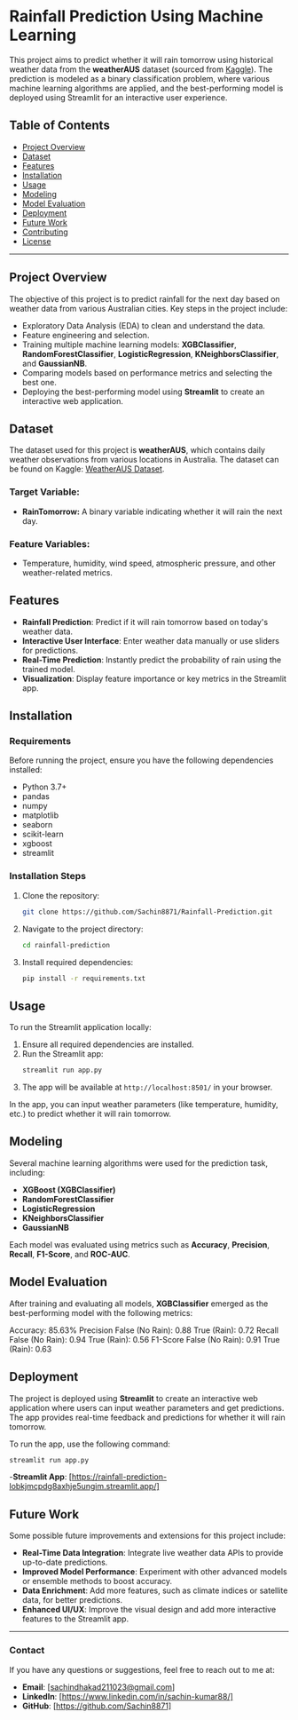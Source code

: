 # **Rainfall Prediction Using Machine Learning**

This project aims to predict whether it will rain tomorrow using historical weather data from the **weatherAUS** dataset (sourced from [Kaggle](https://www.kaggle.com/datasets/jsphyg/weather-dataset-rattle-package)). The prediction is modeled as a binary classification problem, where various machine learning algorithms are applied, and the best-performing model is deployed using Streamlit for an interactive user experience.

## **Table of Contents**

- [Project Overview](#project-overview)
- [Dataset](#dataset)
- [Features](#features)
- [Installation](#installation)
- [Usage](#usage)
- [Modeling](#modeling)
- [Model Evaluation](#model-evaluation)
- [Deployment](#deployment)
- [Future Work](#future-work)
- [Contributing](#contributing)
- [License](#license)

---

## **Project Overview**

The objective of this project is to predict rainfall for the next day based on weather data from various Australian cities. Key steps in the project include:

- Exploratory Data Analysis (EDA) to clean and understand the data.
- Feature engineering and selection.
- Training multiple machine learning models: **XGBClassifier**, **RandomForestClassifier**, **LogisticRegression**, **KNeighborsClassifier**, and **GaussianNB**.
- Comparing models based on performance metrics and selecting the best one.
- Deploying the best-performing model using **Streamlit** to create an interactive web application.

## **Dataset**

The dataset used for this project is **weatherAUS**, which contains daily weather observations from various locations in Australia. The dataset can be found on Kaggle: [WeatherAUS Dataset](https://www.kaggle.com/datasets/jsphyg/weather-dataset-rattle-package).

### **Target Variable:**
- **RainTomorrow:** A binary variable indicating whether it will rain the next day.

### **Feature Variables:**
- Temperature, humidity, wind speed, atmospheric pressure, and other weather-related metrics.

## **Features**

- **Rainfall Prediction**: Predict if it will rain tomorrow based on today's weather data.
- **Interactive User Interface**: Enter weather data manually or use sliders for predictions.
- **Real-Time Prediction**: Instantly predict the probability of rain using the trained model.
- **Visualization**: Display feature importance or key metrics in the Streamlit app.

## **Installation**

### **Requirements**

Before running the project, ensure you have the following dependencies installed:

- Python 3.7+
- pandas
- numpy
- matplotlib
- seaborn
- scikit-learn
- xgboost
- streamlit

### **Installation Steps**

1. Clone the repository:
   ```bash
   git clone https://github.com/Sachin8871/Rainfall-Prediction.git
   ```
2. Navigate to the project directory:
   ```bash
   cd rainfall-prediction
   ```
3. Install required dependencies:
   ```bash
   pip install -r requirements.txt
   ```

## **Usage**

To run the Streamlit application locally:

1. Ensure all required dependencies are installed.
2. Run the Streamlit app:
   ```bash
   streamlit run app.py
   ```
3. The app will be available at `http://localhost:8501/` in your browser.

In the app, you can input weather parameters (like temperature, humidity, etc.) to predict whether it will rain tomorrow.

## **Modeling**

Several machine learning algorithms were used for the prediction task, including:

- **XGBoost (XGBClassifier)**
- **RandomForestClassifier**
- **LogisticRegression**
- **KNeighborsClassifier**
- **GaussianNB**

Each model was evaluated using metrics such as **Accuracy**, **Precision**, **Recall**, **F1-Score**, and **ROC-AUC**.

## **Model Evaluation**

After training and evaluating all models, **XGBClassifier** emerged as the best-performing model with the following metrics:

Accuracy: 85.63%
Precision
False (No Rain): 0.88
True (Rain): 0.72
Recall
False (No Rain): 0.94
True (Rain): 0.56
F1-Score
False (No Rain): 0.91
True (Rain): 0.63


## **Deployment**

The project is deployed using **Streamlit** to create an interactive web application where users can input weather parameters and get predictions. The app provides real-time feedback and predictions for whether it will rain tomorrow.

To run the app, use the following command:
```bash
streamlit run app.py
```
-**Streamlit App**: [https://rainfall-prediction-lobkjmcpdg8axhje5ungim.streamlit.app/]

## **Future Work**

Some possible future improvements and extensions for this project include:

- **Real-Time Data Integration**: Integrate live weather data APIs to provide up-to-date predictions.
- **Improved Model Performance**: Experiment with other advanced models or ensemble methods to boost accuracy.
- **Data Enrichment**: Add more features, such as climate indices or satellite data, for better predictions.
- **Enhanced UI/UX**: Improve the visual design and add more interactive features to the Streamlit app.

---

### **Contact**

If you have any questions or suggestions, feel free to reach out to me at:

- **Email**: [sachindhakad211023@gmail.com]
- **LinkedIn**: [https://www.linkedin.com/in/sachin-kumar88/]
- **GitHub**: [https://github.com/Sachin8871]
